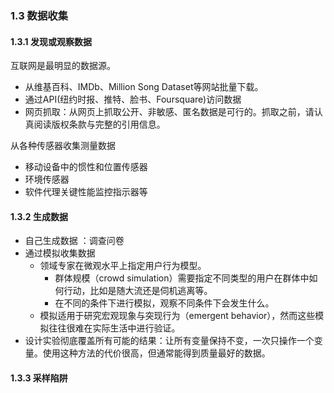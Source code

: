 ### 1.3 数据收集

#### 1.3.1 发现或观察数据

互联网是最明显的数据源。

- 从维基百科、IMDb、Million Song Dataset等网站批量下载。
- 通过API(纽约时报、推特、脸书、Foursquare)访问数据 
- 网页抓取：从网页上抓取公开、非敏感、匿名数据是可行的。抓取之前，请认真阅读版权条款与完整的引用信息。

从各种传感器收集测量数据

- 移动设备中的惯性和位置传感器
- 环境传感器
- 软件代理关键性能监控指示器等

#### 1.3.2 生成数据 

- 自己生成数据 ：调查问卷
- 通过模拟收集数据
  - 领域专家在微观水平上指定用户行为模型。
    - 群体规模（crowd simulation）需要指定不同类型的用户在群体中如何行动，比如是随大流还是伺机逃离等。
    - 在不同的条件下进行模拟，观察不同条件下会发生什么。
  - 模拟适用于研究宏观现象与突现行为（emergent behavior），然而这些模拟往往很难在实际生活中进行验证。
- 设计实验彻底覆盖所有可能的结果：让所有变量保持不变，一次只操作一个变量。使用这种方法的代价很高，但通常能得到质量最好的数据。

#### 1.3.3 采样陷阱

